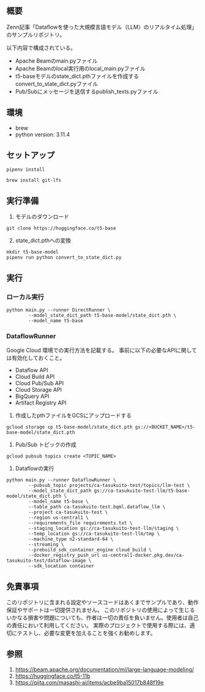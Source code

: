 ## 概要
Zenn記事「Dataflowを使った大規模言語モデル（LLM）のリアルタイム処理」のサンプルリポジトリ。

以下内容で構成されている。
- Apache Beamのmain.pyファイル
- Apache Beamのlocal実行用のlocal_main.pyファイル
- t5-baseモデルのstate_dict.pthファイルを作成するconvert_to_state_dict.pyファイル
- Pub/Subにメッセージを送信するpublish_texts.pyファイル

## 環境
- brew
- python version: 3.11.4

## セットアップ

```
pipenv install
```


```
brew install git-lfs
```

## 実行準備
1. モデルのダウンロード
```
git clone https://huggingface.co/t5-base
```

2. state_dict.pthへの変換
```
mkdir t5-base-model
pipenv run python convert_to_state_dict.py
```


## 実行
### ローカル実行
```
python main.py --runner DirectRunner \
        --model_state_dict_path t5-base-model/state_dict.pth \
        --model_name t5-base
```

### DataflowRunner
Google Cloud 環境での実行方法を記載する。
事前に以下の必要なAPIに関しては有効化しておくこと。
- Dataflow API
- Cloud Build API
- Cloud Pub/Sub API
- Cloud Storage API
- BigQuery API
- Artifact Registry API

1. 作成したpthファイルをGCSにアップロードする
```
gcloud storage cp t5-base-model/state_dict.pth gs://<BUCKET_NAME>/t5-base-model/state_dict.pth
```

1. Pub/Sub トピックの作成
```
gcloud pubsub topics create <TOPIC_NAME>
```

1. Dataflowの実行
```
python main.py --runner DataflowRunner \
        --pubsub_topic projects/ca-tasukuito-test/topics/llm-test \
        --model_state_dict_path gs://ca-tasukuito-test-llm/t5-base-model/state_dict.pth \
        --model_name t5-base \
        --table_path ca-tasukuito-test.bqml.dataflow_llm \
        --project ca-tasukuito-test \
        --region us-central1 \
        --requirements_file requirements.txt \
        --staging_location gs://ca-tasukuito-test-llm/staging \
        --temp_location gs://ca-tasukuito-test-llm/tmp \
        --machine_type n2-standard-64 \
        --streaming \
        --prebuild_sdk_container_engine cloud_build \
        --docker_registry_push_url us-central1-docker.pkg.dev/ca-tasukuito-test/dataflow-image \
        --sdk_location container
```


## 免責事項
このリポジトリに含まれる設定やソースコードはあくまでサンプルであり、動作保証やサポートは一切提供されません。
このリポジトリの使用によって生じるいかなる損害や問題についても、作者は一切の責任を負いません。使用者は自己の責任において利用してください。
実際のプロジェクトで使用する際には、適切にテストし、必要な変更を加えることを強くお勧めします。

## 参照
1. https://beam.apache.org/documentation/ml/large-language-modeling/
2. https://huggingface.co/t5-11b
3. https://qiita.com/masashi-ai/items/acbe9ba15017b848f19e
